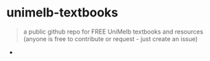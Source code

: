 # unimelb-textbooks
> a public github repo for FREE UniMelb textbooks and resources (anyone is free to contribute or request - just create an issue)

- 
